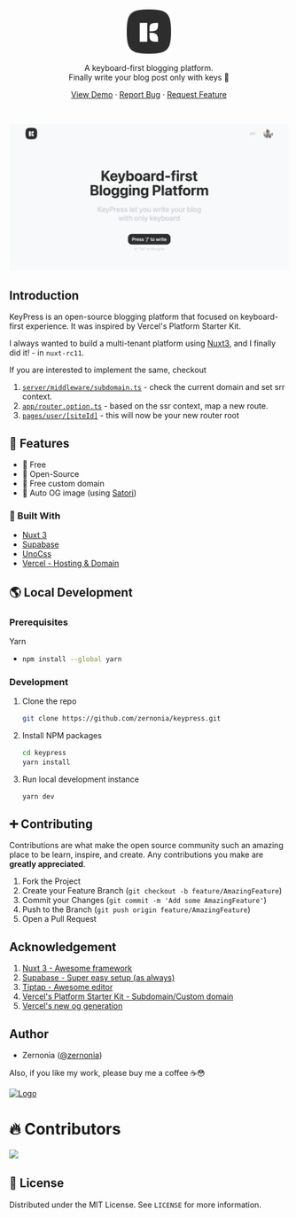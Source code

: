 <br />
<p align="center">
  <a href="https://github.com/zernonia/keypress">
    <img src="public/logo.svg" alt="KeyPress's Logo" width="80">
  </a>
  <br />

  <p align="center">
    A keyboard-first blogging platform. <br> 
    Finally write your blog post only with keys 🎹
  </p>

  <p align="center"> 
    <a href="https://keypress.blog/">View Demo</a>
    ·
    <a href="https://github.com/zernonia/keypress/issues">Report Bug</a>
    ·
    <a href="https://github.com/zernonia/keypress/issues">Request Feature</a>
  </p>
</p>

<br/>

![KeyPress - open-source blogging platform that focused on keyboard-first experience](public/hero.png)

## Introduction

KeyPress is an open-source blogging platform that focused on keyboard-first experience. It was inspired by Vercel's Platform Starter Kit.

I always wanted to build a multi-tenant platform using [Nuxt3](https://v3.nuxtjs.org/), and I finally did it! - in `nuxt-rc11`.

If you are interested to implement the same, checkout

1. [`server/middleware/subdomain.ts`](https://github.com/zernonia/keypress/blob/main/server/middleware/subdomain.ts) - check the current domain and set srr context.
2. [`app/router.option.ts`](https://github.com/zernonia/keypress/blob/main/app/router.options.ts) - based on the ssr context, map a new route.
3. [`pages/user/[siteId]`](https://github.com/zernonia/keypress/tree/main/pages/user/%5BsiteId%5D) - this will now be your new router root

## 🚀 Features

- 🤩 Free
- 📖 Open-Source
- 🚀 Free custom domain
- 🌌 Auto OG image (using [Satori](https://github.com/vercel/satori))

### 🔨 Built With

- [Nuxt 3](https://v3.nuxtjs.org/)
- [Supabase](https://supabase.com)
- [UnoCss](https://uno.antfu.me/)
- [Vercel - Hosting & Domain](https://vercel.com)

## 🌎 Local Development

### Prerequisites

Yarn

- ```sh
  npm install --global yarn
  ```

### Development

1. Clone the repo
   ```sh
   git clone https://github.com/zernonia/keypress.git
   ```
2. Install NPM packages
   ```sh
   cd keypress
   yarn install
   ```
3. Run local development instance
   ```sh
   yarn dev
   ```

## ➕ Contributing

Contributions are what make the open source community such an amazing place to be learn, inspire, and create. Any contributions you make are **greatly appreciated**.

1. Fork the Project
2. Create your Feature Branch (`git checkout -b feature/AmazingFeature`)
3. Commit your Changes (`git commit -m 'Add some AmazingFeature'`)
4. Push to the Branch (`git push origin feature/AmazingFeature`)
5. Open a Pull Request

## Acknowledgement

1. [Nuxt 3 - Awesome framework](https://v3.nuxtjs.org/)
1. [Supabase - Super easy setup (as always)](https://supabase.com)
1. [Tiptap - Awesome editor](https://tiptap.dev/)
1. [Vercel's Platform Starter Kit - Subdomain/Custom domain](https://github.com/vercel/platforms)
1. [Vercel's new og generation](https://github.com/vercel/satori)

## Author

- Zernonia ([@zernonia](https://twitter.com/zernonia))

Also, if you like my work, please buy me a coffee ☕😳

<a href="https://www.buymeacoffee.com/zernonia" target="_blank">
    <img src="https://www.buymeacoffee.com/assets/img/custom_images/yellow_img.png" alt="Logo" >
  </a>

# 🔥 Contributors

<a href="https://github.com/zernonia/keypress/graphs/contributors">
  <img src="https://contrib.rocks/image?repo=zernonia/keypress" />
</a>

## 📜 License

Distributed under the MIT License. See `LICENSE` for more information.

